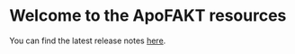 # Welcome to the ApoFAKT resources
You can find the latest release notes [here](https://privatcode.github.io/ApoFakt-resources/release_notes).
